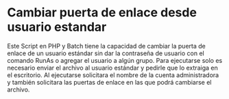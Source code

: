 # Cambiar puerta de enlace desde usuario estandar
Este Script en PHP y Batch tiene la capacidad de cambiar la puerta de enlace de un usuario estándar sin dar la contraseña de usuario con el comando RunAs o agregar el usuario a algún grupo. 
Para ejecutarse solo es necesario enviar el archivo al usuario estándar y pedirle que lo extraiga en el escritorio. Al ejecutarse solicitara el nombre de la cuenta administradora y también solicitara las puertas de enlace en las que podrá cambiarse el archivo.
